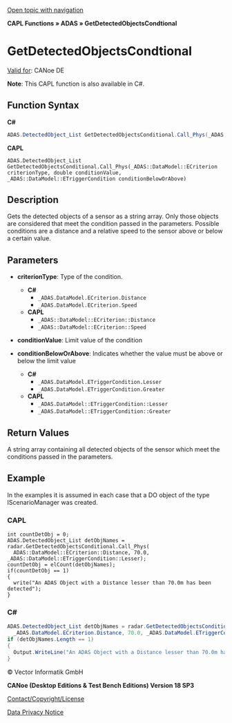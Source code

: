 [Open topic with navigation](../../../../../CANoeDEFamily.htm#Topics/CAPLFunctions/ADAS/Functions/CAPLfunctionGetDetectedObjectsCondtional.md)

**CAPL Functions » ADAS » GetDetectedObjectsCondtional**

# GetDetectedObjectsCondtional

[Valid for](../../../Shared/FeatureAvailability.md): CANoe DE

**Note**: This CAPL function is also available in C#.

## Function Syntax

**C#**

```csharp
ADAS.DetectedObject_List GetDetectedObjectsConditional.Call_Phys(_ADAS.ECriterion criterionType, double conditionValue, _ADAS.ETriggerCondition conditionBelowOrAbove);
```

**CAPL**

```capl
ADAS.DetectedObject_List GetDetectedObjectsConditional.Call_Phys(_ADAS::DataModel::ECriterion criterionType, double conditionValue, _ADAS::DataModel::ETriggerCondition conditionBelowOrAbove)
```

## Description

Gets the detected objects of a sensor as a string array. Only those objects are considered that meet the condition passed in the parameters. Possible conditions are a distance and a relative speed to the sensor above or below a certain value.

## Parameters

- **criterionType**: Type of the condition.
  - **C#**
    - `_ADAS.DataModel.ECriterion.Distance`
    - `_ADAS.DataModel.ECriterion.Speed`
  - **CAPL**
    - `_ADAS::DataModel::ECriterion::Distance`
    - `_ADAS::DataModel::ECriterion::Speed`

- **conditionValue**: Limit value of the condition

- **conditionBelowOrAbove**: Indicates whether the value must be above or below the limit value
  - **C#**
    - `_ADAS.DataModel.ETriggerCondition.Lesser`
    - `_ADAS.DataModel.ETriggerCondition.Greater`
  - **CAPL**
    - `_ADAS.DataModel::ETriggerCondition::Lesser`
    - `_ADAS.DataModel::ETriggerCondition::Greater`

## Return Values

A string array containing all detected objects of the sensor which meet the conditions passed in the parameters.

## Example

In the examples it is assumed in each case that a DO object of the type IScenarioManager was created.

### CAPL

```capl
int countDetObj = 0;
ADAS.DetectedObject_List detObjNames = radar.GetDetectedObjectsConditional.Call_Phys(
  ADAS::DataModel::ECriterion::Distance, 70.0, _ADAS::DataModel::ETriggerCondition::Lesser);
countDetObj = elCount(detObjNames);
if(countDetObj == 1)
{
  write("An ADAS Object with a Distance lesser than 70.0m has been detected");
}
```

### C#

```csharp
ADAS.DetectedObject_List detObjNames = radar.GetDetectedObjectsConditional.Call_Phys(
  _ADAS.DataModel.ECriterion.Distance, 70.0, _ADAS.DataModel.ETriggerCondition.Lesser);
if (detObjNames.Length == 1)
{
  Output.WriteLine("An ADAS Object with a Distance lesser than 70.0m has been detected");
}
```

© Vector Informatik GmbH

**CANoe (Desktop Editions & Test Bench Editions) Version 18 SP3**

[Contact/Copyright/License](../../../Shared/ContactCopyrightLicense.md)

[Data Privacy Notice](https://www.vector.com/int/en/company/get-info/privacy-policy/)